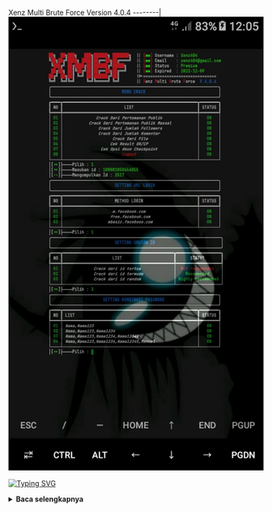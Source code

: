 Xenz Multi Brute Force Version 4.0.4
--------|
![](https://github.com/Xenz404/XMBF/blob/main/Screenshot_20221110-120527.jpg)


[![Typing SVG](https://readme-typing-svg.herokuapp.com?font=Neuton&size=25&color=30FF40&background=000000&center=true&vCenter=true&width=360&height=60&lines=Bakso+kontol+bakso+kontol)](https://git.io/typing-svg)

<details>
  <summary><b>Baca selengkapnya </b></summary>

#### ★ Social Accounts ★
<a href="https://m.facebook.com/inu.pembangkang.7"><img src="https://raw.githubusercontent.com/Dumai-991/Dumai-991/main/Image/images.png" alt="alt text" width="75" height="75"></a><a href="https://wa.me/6283138613993?text=Assalamualaikum+Warohmatullahi+wabaokatuh">
#### _ Install _
```python
pkg update && pkg upgrade
pkg install python
pkg install git
git clone https://github.com/Xenz404/XMBF
cd XMBF
pip install -r requirements.txt
python Run.py

Key : CZSPR-RVOIV-QLMWQ-NNUNI
```
